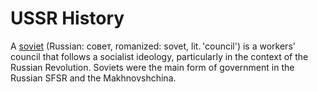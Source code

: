 # USSR History

A [soviet](https://en.wikipedia.org/wiki/Soviet_(council)) (Russian: совет, romanized: sovet, lit. 'council') is a workers' council that follows a socialist ideology, particularly in the context of the Russian Revolution. Soviets were the main form of government in the Russian SFSR and the Makhnovshchina. 